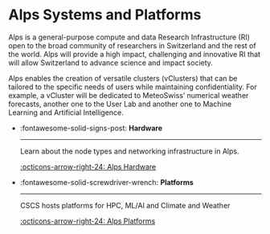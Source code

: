 # Alps Systems and Platforms

Alps is a general-purpose compute and data Research Infrastructure (RI) open to the broad community of researchers in Switzerland and the rest of the world. Alps will provide a high impact, challenging and innovative RI that will allow Switzerland to advance science and impact society.

Alps enables the creation of versatile clusters (vClusters) that can be tailored to the specific needs of users while maintaining confidentiality. For example, a vCluster will be dedicated to MeteoSwiss’ numerical weather forecasts, another one to the User Lab and another one to Machine Learning and Artificial Intelligence.

<div class="grid cards" markdown>

-   :fontawesome-solid-signs-post: __Hardware__

    ---

    Learn about the node types and networking infrastructure in Alps.

    [:octicons-arrow-right-24: Alps Hardware](hardware.md)

-   :fontawesome-solid-screwdriver-wrench: __Platforms__

    ---

    CSCS hosts platforms for HPC, ML/AI and Climate and Weather

    [:octicons-arrow-right-24: Alps Platforms](platforms.md)
</div>
